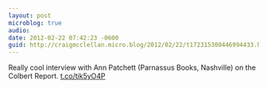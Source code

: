 ```yaml
---
layout: post
microblog: true
audio: 
date: 2012-02-22 07:42:23 -0600
guid: http://craigmcclellan.micro.blog/2012/02/22/t172315300446994433.html
---
```

Really cool interview with Ann Patchett (Parnassus Books, Nashville) on the Colbert Report. [t.co/tik5yO4P](http://t.co/tik5yO4P)

